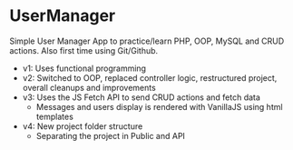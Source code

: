 # UserManager
Simple User Manager App to practice/learn PHP, OOP, MySQL and CRUD actions. Also first time using Git/Github.

- v1: Uses functional programming
- v2: Switched to OOP, replaced controller logic, restructured project, overall cleanups and improvements
- v3: Uses the JS Fetch API to send CRUD actions and fetch data
    - Messages and users display is rendered with VanillaJS using html templates
- v4: New project folder structure
    - Separating the project in Public and API
